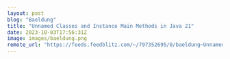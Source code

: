 ```yaml
---
layout: post
blog: "Baeldung"
title: "Unnamed Classes and Instance Main Methods in Java 21"
date: 2023-10-03T17:56:31Z
image: images/baeldung.png
remote_url: "https://feeds.feedblitz.com/~/797352695/0/baeldung~Unnamed-Classes-and-Instance-Main-Methods-in-Java"
---
```

